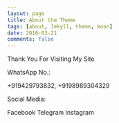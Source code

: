 ```yaml
---
layout: page
title: About the Theme
tags: [about, Jekyll, theme, moon]
date: 2016-03-21
comments: false
---
```

    
Thank You For Visiting My Site

WhatsApp No.:

+919429793832, +9198989304329

Social Media:


Facebook
Telegram
Instagram
